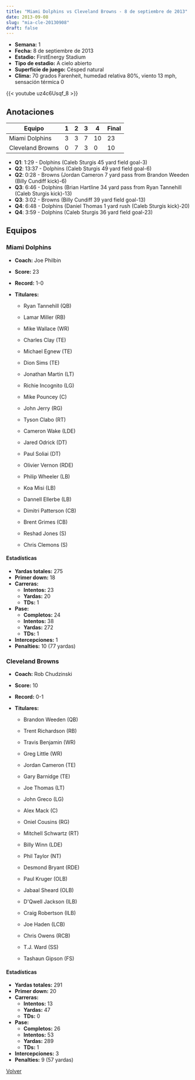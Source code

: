 ```yaml
---
title: "Miami Dolphins vs Cleveland Browns - 8 de septiembre de 2013"
date: 2013-09-08
slug: "mia-cle-20130908"
draft: false
---
```


- **Semana:** 1
- **Fecha:** 8 de septiembre de 2013
- **Estadio:** FirstEnergy Stadium
- **Tipo de estadio:** A cielo abierto
- **Superficie de juego:** Césped natural
- **Clima:** 70 grados Farenheit, humedad relativa 80%, viento 13 mph, sensación térmica 0


{{< youtube uz4c6Usqf_8 >}}


## Anotaciones
| Equipo | 1 | 2 | 3 | 4 | Final |
|--------|---|---|---|---|-------|
| Miami Dolphins  | 3 | 3 | 7 | 10  | 23 |
| Cleveland Browns  | 0 | 7 | 3 | 0  | 10 |
- **Q1**: 1:29 - Dolphins (Caleb Sturgis 45 yard field goal-3)
- **Q2**: 13:37 - Dolphins (Caleb Sturgis 49 yard field goal-6)
- **Q2**: 0:28 - Browns (Jordan Cameron 7 yard pass from Brandon Weeden (Billy Cundiff kick)-6)
- **Q3**: 6:46 - Dolphins (Brian Hartline 34 yard pass from Ryan Tannehill (Caleb Sturgis kick)-13)
- **Q3**: 3:02 - Browns (Billy Cundiff 39 yard field goal-13)
- **Q4**: 6:48 - Dolphins (Daniel Thomas 1 yard rush (Caleb Sturgis kick)-20)
- **Q4**: 3:59 - Dolphins (Caleb Sturgis 36 yard field goal-23)


## Equipos


### Miami Dolphins
* **Coach:** Joe Philbin
* **Score:** 23
* **Record:** 1-0
* **Titulares:** 

  * Ryan Tannehill (QB) 

  * Lamar Miller (RB) 

  * Mike Wallace (WR) 

  * Charles Clay (TE) 

  * Michael Egnew (TE) 

  * Dion Sims (TE) 

  * Jonathan Martin (LT) 

  * Richie Incognito (LG) 

  * Mike Pouncey (C) 

  * John Jerry (RG) 

  * Tyson Clabo (RT) 

  * Cameron Wake (LDE) 

  * Jared Odrick (DT) 

  * Paul Soliai (DT) 

  * Olivier Vernon (RDE) 

  * Philip Wheeler (LB) 

  * Koa Misi (LB) 

  * Dannell Ellerbe (LB) 

  * Dimitri Patterson (CB) 

  * Brent Grimes (CB) 

  * Reshad Jones (S) 

  * Chris Clemons (S) 

#### Estadísticas
* **Yardas totales:** 275
* **Primer down:** 18
* **Carreras:**
  * **Intentos:** 23
  * **Yardas:** 20
  * **TDs:** 1
* **Pase:**
  * **Completos:** 24
  * **Intentos:** 38
  * **Yardas:** 272
  * **TDs:** 1
* **Intercepciones:** 1
* **Penalties:** 10 (77 yardas)

### Cleveland Browns
* **Coach:** Rob Chudzinski
* **Score:** 10
* **Record:** 0-1
* **Titulares:** 

  * Brandon Weeden (QB) 

  * Trent Richardson (RB) 

  * Travis Benjamin (WR) 

  * Greg Little (WR) 

  * Jordan Cameron (TE) 

  * Gary Barnidge (TE) 

  * Joe Thomas (LT) 

  * John Greco (LG) 

  * Alex Mack (C) 

  * Oniel Cousins (RG) 

  * Mitchell Schwartz (RT) 

  * Billy Winn (LDE) 

  * Phil Taylor (NT) 

  * Desmond Bryant (RDE) 

  * Paul Kruger (OLB) 

  * Jabaal Sheard (OLB) 

  * D'Qwell Jackson (ILB) 

  * Craig Robertson (ILB) 

  * Joe Haden (LCB) 

  * Chris Owens (RCB) 

  * T.J. Ward (SS) 

  * Tashaun Gipson (FS) 

#### Estadísticas
* **Yardas totales:** 291
* **Primer down:** 20
* **Carreras:**
  * **Intentos:** 13
  * **Yardas:** 47
  * **TDs:** 0
* **Pase:**
  * **Completos:** 26
  * **Intentos:** 53
  * **Yardas:** 289
  * **TDs:** 1
* **Intercepciones:** 3
* **Penalties:** 9 (57 yardas)


[Volver](/historia/2013)
